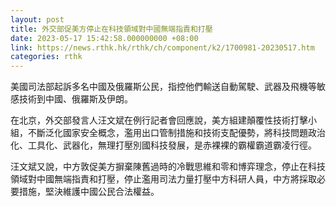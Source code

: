 ```yaml
---
layout: post
title: 外交部促美方停止在科技領域對中國無端指責和打壓
date: 2023-05-17 15:42:58.000000000 +08:00
link: https://news.rthk.hk/rthk/ch/component/k2/1700981-20230517.htm
categories: rthk
---
```


美國司法部起訴多名中國及俄羅斯公民，指控他們輸送自動駕駛、武器及飛機等敏感技術到中國、俄羅斯及伊朗。

在北京，外交部發言人汪文斌在例行記者會回應說，美方組建顛覆性技術打擊小組，不斷泛化國家安全概念，濫用出口管制措施和技術支配優勢，將科技問題政治化、工具化、武器化，無理打壓別國科技發展，是赤裸裸的霸權霸道霸凌行徑。

汪文斌又說，中方敦促美方摒棄陳舊過時的冷戰思維和零和博弈理念，停止在科技領域對中國無端指責和打壓，停止濫用司法力量打壓中方科研人員，中方將採取必要措施，堅決維護中國公民合法權益。
